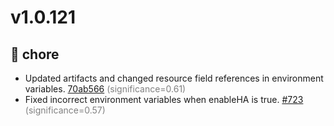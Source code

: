# v1.0.121
## 🔧 chore
- Updated artifacts and changed resource field references in environment variables. [70ab566](https://github.com/stakater/Reloader/commit/70ab56606df1f9fd4877b0f615b0b929f8269511) <span style='color:grey;'>(significance=0.61)</span>
- Fixed incorrect environment variables when enableHA is true. [#723](https://github.com/stakater/Reloader/pull/723) <span style='color:grey;'>(significance=0.57)</span>